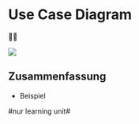 # Use Case Diagram
🙋‍♂️

![][image-1]

## Zusammenfassung
- Beispiel

[image-1]:	assets/DraggedImage.tiff

#nur learning unit#